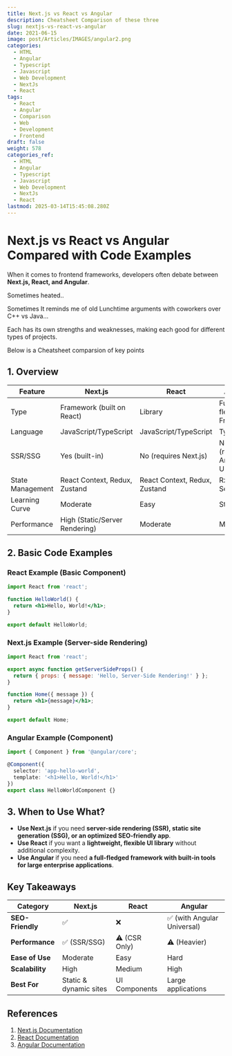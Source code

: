 ```yaml
---
title: Next.js vs React vs Angular
description: Cheatsheet Comparison of these three
slug: nextjs-vs-react-vs-angular
date: 2021-06-15
image: post/Articles/IMAGES/angular2.png
categories:
  - HTML
  - Angular
  - Typescript
  - Javascript
  - Web Development
  - NextJs
  - React
tags:
  - React
  - Angular
  - Comparison
  - Web
  - Development
  - Frontend
draft: false
weight: 578
categories_ref:
  - HTML
  - Angular
  - Typescript
  - Javascript
  - Web Development
  - NextJs
  - React
lastmod: 2025-03-14T15:45:08.280Z
---
```

# Next.js vs React vs Angular Compared with Code Examples

When it comes to frontend frameworks, developers often debate between **Next.js, React, and Angular**.

Sometimes heated..

Sometimes It reminds me of old Lunchtime arguments with coworkers over C++ vs Java...

Each has its own strengths and weaknesses, making each good for different types of projects.

Below is a Cheatsheet comparsion of key points

## 1. Overview

| Feature          | Next.js                        | React                         | Angular                         |
| ---------------- | ------------------------------ | ----------------------------- | ------------------------------- |
| Type             | Framework (built on React)     | Library                       | Full-fledged Framework          |
| Language         | JavaScript/TypeScript          | JavaScript/TypeScript         | TypeScript                      |
| SSR/SSG          | Yes (built-in)                 | No (requires Next.js)         | No (requires Angular Universal) |
| State Management | React Context, Redux, Zustand  | React Context, Redux, Zustand | RxJS, Services                  |
| Learning Curve   | Moderate                       | Easy                          | Steep                           |
| Performance      | High (Static/Server Rendering) | Moderate                      | Moderate                        |

## 2. Basic Code Examples

### React Example (Basic Component)

```jsx
import React from 'react';

function HelloWorld() {
  return <h1>Hello, World!</h1>;
}

export default HelloWorld;
```

### Next.js Example (Server-side Rendering)

```jsx
import React from 'react';

export async function getServerSideProps() {
  return { props: { message: 'Hello, Server-Side Rendering!' } };
}

function Home({ message }) {
  return <h1>{message}</h1>;
}

export default Home;
```

### Angular Example (Component)

```typescript
import { Component } from '@angular/core';

@Component({
  selector: 'app-hello-world',
  template: '<h1>Hello, World!</h1>'
})
export class HelloWorldComponent {}
```

## 3. When to Use What?

* **Use Next.js** if you need **server-side rendering (SSR), static site generation (SSG), or an optimized SEO-friendly app**.
* **Use React** if you want a **lightweight, flexible UI library** without additional complexity.
* **Use Angular** if you need **a full-fledged framework with built-in tools for large enterprise applications**.

## Key Takeaways

| Category         | Next.js                | React         | Angular                    |
| ---------------- | ---------------------- | ------------- | -------------------------- |
| **SEO-Friendly** | ✅                      | ❌             | ✅ (with Angular Universal) |
| **Performance**  | ✅ (SSR/SSG)            | ⚠️ (CSR Only) | ⚠️ (Heavier)               |
| **Ease of Use**  | Moderate               | Easy          | Hard                       |
| **Scalability**  | High                   | Medium        | High                       |
| **Best For**     | Static & dynamic sites | UI Components | Large applications         |

## References

1. [Next.js Documentation](https://nextjs.org/docs)
2. [React Documentation](https://react.dev/docs/getting-started.html)
3. [Angular Documentation](https://angular.io/docs)
